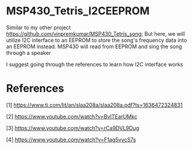 # MSP430_Tetris_I2CEEPROM
Similar to my other project https://github.com/vinpremkumar/MSP430_Tetris_song; But here, we will utilize I2C interface to an EEPROM to store the song's frequency data into an EEPROM instead. MSP430 will read from EEPROM and sing the song through a speaker

I suggest going through the references to learn how I2C interface works

# References

[1] https://www.ti.com/lit/an/slaa208a/slaa208a.pdf?ts=1636472324831

[2] https://www.youtube.com/watch?v=BvITEarUMkc

[3] https://www.youtube.com/watch?v=rCa9DVL9Dug

[4] https://www.youtube.com/watch?v=F1ag5vycS7s
